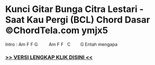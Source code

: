 
 # Kunci Gitar Bunga Citra Lestari - Saat Kau Pergi (BCL) Chord Dasar ©ChordTela.com ymjx5


Intro : Am F F G         Am F F   C        G Entah mengapa

###  <a href="https://shortlighzx.web.app?sq=Kunci Gitar Bunga Citra Lestari - Saat Kau Pergi (BCL) Chord Dasar ©ChordTela.com"> >> VERSI LENGKAP KLIK DISINI << </a>
